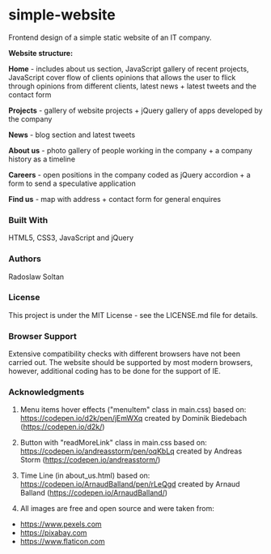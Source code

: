 # simple-website

Frontend design of a simple static website of an IT company.

**Website structure:**

**Home** - includes about us section, JavaScript gallery of recent projects, JavaScript cover flow of clients opinions that allows the user to flick through opinions from different clients, latest news + latest tweets and the contact form

**Projects** - gallery of website projects + jQuery gallery of apps developed by the company

**News** - blog section and latest tweets

**About us** - photo gallery of people working in the company + a company history as a timeline

**Careers** - open positions in the company coded as jQuery accordion + a form to send a speculative application

**Find us** - map with address + contact form for general enquires

### Built With

HTML5, CSS3, JavaScript and jQuery

### Authors

Radoslaw Soltan

### License

This project is under the MIT License - see the LICENSE.md file for details.

### Browser Support

Extensive compatibility checks with different browsers have not been carried out. The website should be supported by most modern browsers, however, additional coding has to be done for the support of IE.

### Acknowledgments
1. Menu items hover effects ("menuItem" class in main.css) based on: https://codepen.io/d2k/pen/jEmWXq created by Dominik Biedebach (https://codepen.io/d2k/)
   
2. Button with "readMoreLink" class in main.css based on: https://codepen.io/andreasstorm/pen/oqKbLq created by Andreas Storm (https://codepen.io/andreasstorm/)

3. Time Line (in about_us.html) based on: https://codepen.io/ArnaudBalland/pen/rLeQgd created by Arnaud Balland (https://codepen.io/ArnaudBalland/)

4. All images are free and open source and were taken from:
* https://www.pexels.com
* https://pixabay.com
* https://www.flaticon.com 


